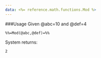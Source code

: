 ```yaml
---
data: <%= reference.math.functions.Mod %>
---
```

###Usage
Given @abc=10 and @def=4
```
%%=Mod(@abc,@def)=%%
```
System returns:
```
2
```